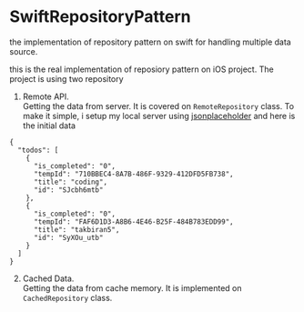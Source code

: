 # SwiftRepositoryPattern
the implementation of repository pattern on swift for handling multiple data source.

this is the real implementation of reposiory pattern on iOS project. The project is using two repository
1. Remote API. <br/>
Getting the data from server. It is covered on `RemoteRepository` class. To make it simple, i setup my local server using [jsonplaceholder](www.jsonplaceholder.typicode.com) and here is the initial data
```
{
  "todos": [
    {
      "is_completed": "0",
      "tempId": "710BBEC4-8A7B-486F-9329-412DFD5FB738",
      "title": "coding",
      "id": "SJcbh6mtb"
    },
    {
      "is_completed": "0",
      "tempId": "FAF6D1D3-A8B6-4E46-B25F-484B783EDD99",
      "title": "takbiran5",
      "id": "SyXOu_utb"
    }
  ]
}
```

2. Cached Data.<br/>
Getting the data from cache memory. It is implemented on `CachedRepository` class.
